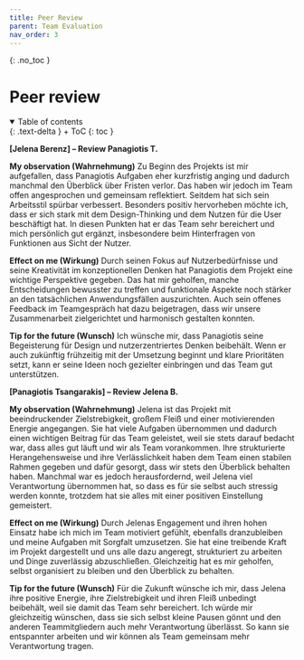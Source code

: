 ```yaml
---
title: Peer Review
parent: Team Evaluation
nav_order: 3
---
```


{: .no_toc }
# Peer review

<details open markdown="block">
{: .text-delta }
<summary>Table of contents</summary>
+ ToC
{: toc }
</details>

**[Jelena Berenz] – Review Panagiotis T.**

**My observation (Wahrnehmung)**
Zu Beginn des Projekts ist mir aufgefallen, dass Panagiotis Aufgaben eher kurzfristig anging und dadurch manchmal den Überblick über Fristen verlor. Das haben wir jedoch im Team offen angesprochen und gemeinsam reflektiert. Seitdem hat sich sein Arbeitsstil spürbar verbessert. Besonders positiv hervorheben möchte ich, dass er sich stark mit dem Design-Thinking und dem Nutzen für die User beschäftigt hat. In diesen Punkten hat er das Team sehr bereichert und mich persönlich gut ergänzt, insbesondere beim Hinterfragen von Funktionen aus Sicht der Nutzer.

**Effect on me (Wirkung)**
Durch seinen Fokus auf Nutzerbedürfnisse und seine Kreativität im konzeptionellen Denken hat Panagiotis dem Projekt eine wichtige Perspektive gegeben. Das hat mir geholfen, manche Entscheidungen bewusster zu treffen und funktionale Aspekte noch stärker an den tatsächlichen Anwendungsfällen auszurichten. Auch sein offenes Feedback im Teamgespräch hat dazu beigetragen, dass wir unsere Zusammenarbeit zielgerichtet und harmonisch gestalten konnten.

**Tip for the future (Wunsch)**
Ich wünsche mir, dass Panagiotis seine Begeisterung für Design und nutzerzentriertes Denken beibehält. Wenn er auch zukünftig frühzeitig mit der Umsetzung beginnt und klare Prioritäten setzt, kann er seine Ideen noch gezielter einbringen und das Team gut unterstützen.

**[Panagiotis Tsangarakis] – Review Jelena B.**

**My observation (Wahrnehmung)**
Jelena ist das Projekt mit beeindruckender Zielstrebigkeit, großem Fleiß und einer motivierenden Energie angegangen. Sie hat viele Aufgaben übernommen und dadurch einen wichtigen Beitrag für das Team geleistet, weil sie stets darauf bedacht war, dass alles gut läuft und wir als Team vorankommen. Ihre strukturierte Herangehensweise und ihre Verlässlichkeit haben dem Team einen stabilen Rahmen gegeben und dafür gesorgt, dass wir stets den Überblick behalten haben. Manchmal war es jedoch herausfordernd, weil Jelena viel Verantwortung übernommen hat, so dass es für sie selbst auch stressig werden konnte, trotzdem hat sie alles mit einer positiven Einstellung gemeistert.

**Effect on me (Wirkung)**
Durch Jelenas Engagement und ihren hohen Einsatz habe ich mich im Team motiviert gefühlt, ebenfalls dranzubleiben und meine Aufgaben mit Sorgfalt umzusetzen. Sie hat eine treibende Kraft im Projekt dargestellt und uns alle dazu angeregt, strukturiert zu arbeiten und Dinge zuverlässig abzuschließen. Gleichzeitig hat es mir geholfen, selbst organisiert zu bleiben und den Überblick zu behalten.

**Tip for the future (Wunsch)**
Für die Zukunft wünsche ich mir, dass Jelena ihre positive Energie, ihre Zielstrebigkeit und ihren Fleiß unbedingt beibehält, weil sie damit das Team sehr bereichert. Ich würde mir gleichzeitig wünschen, dass sie sich selbst kleine Pausen gönnt und den anderen Teammitgliedern auch mehr Verantwortung überlässt. So kann sie entspannter arbeiten und wir können als Team gemeinsam mehr Verantwortung tragen.


